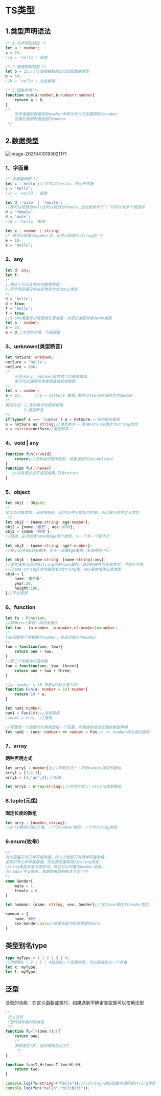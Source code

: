 # TS类型

## 1.类型声明语法

```typescript
/* 1.先声明在赋值 */
let a : number;
a = 25;
//a = 'hello'; 报错

/* 2.直接声明赋值 */
let b = 25;//TS会根据数据自动匹配数据类型
b = 50;
//b = 'hello'; 也会报错

/* 3.函数声明 */
function sum(a:number,b:number):number{
    return a + b;
}
/*
    形参里面的数据类型number声明为传入的变量限制为number
    后面的是限制返回值为number
 */
```

## 2.数据类型

![image-20210410193021171](image-20210410193021171.png)

### 1、字面量

```typescript
/* 字面量申明 */
let c :'hello';//只可以为hello，相当于常量
c = 'hello';
//c = 'world'; 报错

let d :'male' | 'female';
//既可以赋值为male也可以赋值为female,当后面有多个‘|’时可以有多个赋值项
d = 'female';
d = 'male';
//d = 'hello' 报错

let e : number | string;
/* 既可以赋值为number型，也可以赋值为string型 */
e = 10;
e = 'hello';
```

### 2、any

```typescript
let d: any;
let f;
/*
1.相当于可以复制任何数据类型，
2.若声明变量没有指定类型也会为any类型
*/
d = 'hello';
d = true;
f = 'hello';
f = true;
//3.any类型可以赋值给任意类型，并使该类型转换为any类型
let a : number;
a = 25;
a = d;//d为布尔值，不会报错
```

### 3、unknown(类型断言)

```typescript
let notSure: unknown;
notSure = 'hello';
notSure = 886;
/*
	不同于any，unknown虽然也可以随意赋值，
	但不可以随意把本身赋值给其他类型
*/
let a : number;
a = 25;		 //a = notSure 报错,虽然notSure存储的也为number
/*
解决办法：1.先做条件判断再赋值
		2.类型断言
*/
if(typeof a === 'number') a = notSure;//先判断在赋值
a = notSure as string;//类型断言一,意味notSure确定为string类型
a = <string>notSure//类型断言二


```

### 4、void | any

```typescript
function fun():void{
    return;//没有返回值得类型，或者返回的为undefined
}
function fu():never{
   //没有值永远不返回结果,没有return
}
```

### 5、object

```typescript
let obj1 : Object;
/*
定义为对象类型，没用啥用处，因为JS中万物皆为对象，所以很少这样定义类型 
 */
let obj2 : {name:string, age:number};
obj2 = {name:'猴哥', age:1000};
obj2 = {name:'师傅'};
//报错，必须包含name和age两个类型，少一个多一个都不行

let obj3 : {name:string, age?:number};
//表示必须有name属性，但不一定要age属性，多其他则不行

let obj4 : {name:string, [name:string]:any};
//该方法表示必须有string型的name属性，其他的属性为任意类型，可加可不加
//[name:string]意为属性名为string型，any属性值为任意类型
obj4 = {
    name:'澳子哥',
    year:20,
    height:180,
}//不会报错
```

### 6、function

```typescript
let fu : Function;
//同Object声明一样没有意义
let fun : (a:number, b:number,c?:number)=>number;
/*
fun函数两个参数都为number，且返回值也为number
*/
fun = function(one, two){
    return one + two;
}
//第三个参数为可选参数
fun = function(one, two, three){
    return one + two + three;
}

//a: number = 10 参数a的默认值为10
function Fun(a: number = 10):number{
    return 10 * a;
}

let num1:number;
num1 = Fun(10);//没有报错
//num1 = Fun;  //报错

//若要使一个函数的引用赋值给一个变量，则需提前给该变量做类型声明
let num2 : (one: number) => number = Fun;// => number表示返回类型
```

### 7、array

**两种声明方式**

```typescript
let arry1 : number[];//声明方式一：声明number类型的数组
arry1 = [1,2,3];
arry1 = [1,'as',2];//报错 

let arry2 : Array<string>;//声明方式二：string类型数组
```

### 8.tuple(元组)

**固定长度的数组**

```typescript
let arry : [number,string];
//arry数组只有2个值，一个为number类型，一个为string类型
```

### 9.enum(枚举)

```typescript
/* 
有的变量只有几种可能取值。如人的性别只有两种可能取值，
星期只有七种可能取值。而这些变量取值为string类型，
string类型非常占用空间，所以可以代替为number类型，
而number不太直观，枚举就很好的解决了这个问
*/
enum Gender{
    male = 1,
    frmale = 0
}

let humman: {name: string, sex: Gender};//定义sex属性为Gender类型

humman = {
    name:'猴哥',
    sex:Gender.male//直接去值为枚举里面的male
}
```

## 类型别名type

```typescript
type myType = 1 | 2 | 3 | 4;
//声明把1 | 2 | 3 | 4赋值给一个变量类型，可以直接定义一个变量
let k: myType;
let l: myType;

```

## 泛型

泛型的功能：在定义函数或类时，如果遇到不确定类型就可以使用泛型

```typescript
/*
 定义泛型
 T是传递参数时的类型
 */
function fu<T>(one:T):T{
    return one;
    /* 
    参数类型为T，返回值类型也为T
     */
}

function fun<T,H>(one:T,two:H):H{
    return two;
}

console.log(fu<string>("hello"));//<string>通知函数传递的是string类型
console.log(fun("hello","bilibili"));

```

